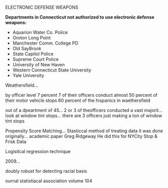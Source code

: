 ELECTRONIC DEFENSE WEAPONS

<strong>Departments in Connecticut not authorized to use electronic defense weapons:</strong>

<ul>
<li>Aquarion Water Co. Police</li>
<li>Groton Long Point</li>
<li>Manchester Comm. College PD</li>
<li>Old SayBrook</li>
<li>State Capitol Police</li>
<li>Supreme Court Police</li>
<li>University of New Haven</li>
<li>Western Connecticut State University</li>
<li>Yale University</li>
</ul>

Weathersfield...

by officer level
7 percent 
7 of their officers conduct almost 50 percent of their motor vehicle stops
60 percent of the hispanics in waethersfield

out of a dpeartment of 45...
2 or 3 of theofficers conducted a vast majorit...
look at window tint stops...
there are 3 officers just making a ton of window tint stops

Propensity Score Matching...
Stasticcal method of treating data
it was done originally... academic paper Greg Ridgeway
He did this for NYCity Stop & Frisk Data

Logisitcal regression technique

2009...

doubly robust
for detecting racial basis 

ournal statistiacal association
volume 104

